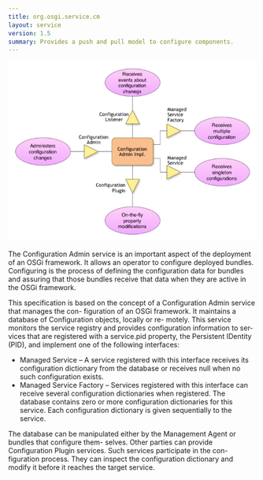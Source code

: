 ```yaml
---
title: org.osgi.service.cm
layout: service
version: 1.5
summary: Provides a push and pull model to configure components. 
---
```


![Configuration Admin Collaboration Diagram](/img/services/org.osgi.service.cm.overview.png)



The Configuration Admin service is an important aspect of the deployment of an OSGi framework. It allows an operator to configure deployed bundles. Configuring is the process of defining the configuration data for bundles and assuring that those bundles receive that data when they are active in the OSGi framework.

This specification is based on the concept of a Configuration Admin service that manages the con- figuration of an OSGi framework. It maintains a database of Configuration objects, locally or re- motely. This service monitors the service registry and provides configuration information to ser- vices that are registered with a service.pid property, the Persistent IDentity (PID), and implement one of the following interfaces:

* Managed Service – A service registered with this interface receives its configuration dictionary from the database or receives null when no such configuration exists.
* Managed Service Factory – Services registered with this interface can receive several configuration dictionaries when registered. The database contains zero or more configuration dictionaries for this service. Each configuration dictionary is given sequentially to the service.

The database can be manipulated either by the Management Agent or bundles that configure them- selves. Other parties can provide Configuration Plugin services. Such services participate in the con- figuration process. They can inspect the configuration dictionary and modify it before it reaches the target service.
